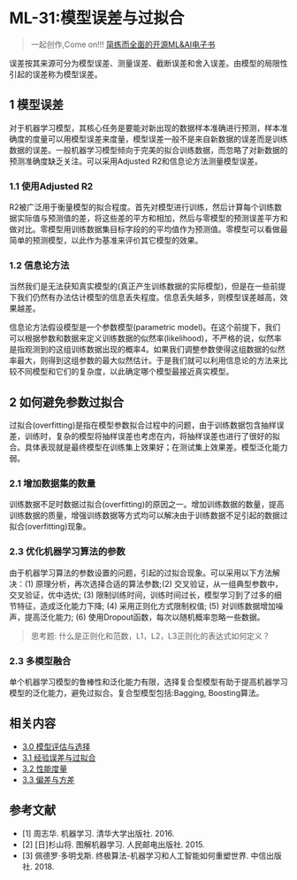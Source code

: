 # ML-31:模型误差与过拟合

> 一起创作,Come on!!! [简练而全面的开源ML&AI电子书](https://github.com/media-tm/MTOpenML)

误差按其来源可分为模型误差、测量误差、截断误差和舍入误差。由模型的局限性引起的误差称为模型误差。

## 1 模型误差

对于机器学习模型，其核心任务是要能对新出现的数据样本准确进行预测，样本准确度的度量可以用模型误差来度量，模型误差一般不是来自新数据的误差而是训练数据的误差。一般机器学习模型倾向于完美的拟合训练数据，而忽略了对新数据的预测准确度缺乏关注。可以采用Adjusted R2和信息论方法测量模型误差。

### 1.1 使用Adjusted R2

R2被广泛用于衡量模型的拟合程度。首先对模型进行训练，然后计算每个训练数据实际值与预测值的差，将这些差的平方和相加，然后与零模型的预测误差平方和做对比。零模型用训练数据集目标字段的的平均值作为预测值。零模型可以看做最简单的预测模型，以此作为基准来评价其它模型的效果。

### 1.2 信息论方法

当然我们是无法获知真实模型的(真正产生训练数据的实际模型)，但是在一些前提下我们仍然有办法估计模型的信息丢失程度。信息丢失越多，则模型误差越高，效果越差。

信息论方法假设模型是一个参数模型(parametric model)。在这个前提下，我们可以根据参数和数据来定义训练数据的似然率(likelihood)，不严格的说，似然率是指观测到的这组训练数据出现的概率4。如果我们调整参数使得这组数据的似然率最大，则得到这组参数的最大似然估计。于是我们就可以利用信息论的方法来比较不同模型和它们的复杂度，以此确定哪个模型最接近真实模型。

## 2 如何避免参数过拟合

过拟合(overfitting)是指在模型参数拟合过程中的问题，由于训练数据包含抽样误差，训练时，复杂的模型将抽样误差也考虑在内，将抽样误差也进行了很好的拟合。具体表现就是最终模型在训练集上效果好；在测试集上效果差。模型泛化能力弱。

### 2.1 增加数据集的数量

训练数据不足时数据过拟合(overfitting)的原因之一。增加训练数据的数量，提高训练数据的质量，增强训练数据等方式均可以解决由于训练数据不足引起的数据过拟合(overfitting)现象。

### 2.3 优化机器学习算法的参数

由于机器学习算法的参数设置的问题，引起的过拟合现象。可以采用以下方法解决：(1) 原理分析，再次选择合适的算法参数;(2) 交叉验证，从一组典型参数中，交叉验证，优中选优; (3) 限制训练时间，训练时间过长，模型学习到了过多的细节特征，造成泛化能力下降; (4) 采用正则化方式限制权值; (5) 对训练数据增加噪声，提高泛化能力; (6) 使用Dropout函数，每次以随机概率忽略一些数据。

> 思考题: 什么是正则化和范数，L1，L2，L3正则化的表达式如何定义？

### 2.3 多模型融合

单个机器学习模型的鲁棒性和泛化能力有限，选择复合型模型有助于提高机器学习模型的泛化能力，避免过拟合。复合型模型包括:Bagging, Boosting算法。

## 相关内容

- [3.0 模型评估与选择](./30-ml-evaluat-model.md)
- [3.1 经验误差与过拟合](./31-ml-loss-overfit.md)
- [3.2 性能度量](./32-ml-performance-measure.md)
- [3.3 偏差与方差](./33-ml-deviation-variance.md)

## 参考文献

- [1] 周志华. 机器学习. 清华大学出版社. 2016.
- [2] [日]杉山将. 图解机器学习. 人民邮电出版社. 2015.
- [3] 佩德罗·多明戈斯. 终极算法-机器学习和人工智能如何重塑世界. 中信出版社. 2018.